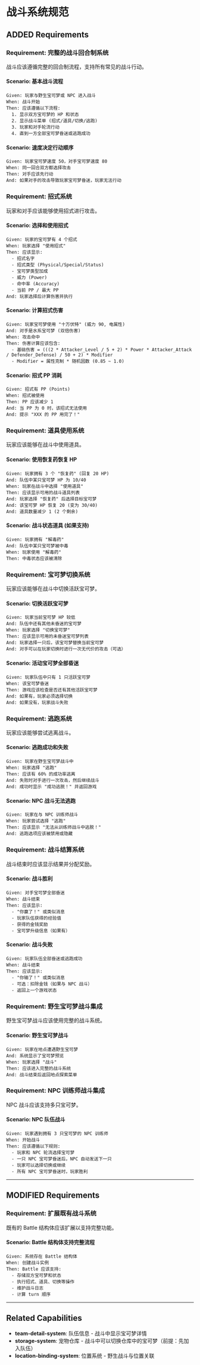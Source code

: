 # 战斗系统规范

## ADDED Requirements

### Requirement: 完整的战斗回合制系统

战斗应该遵循完整的回合制流程，支持所有常见的战斗行动。

#### Scenario: 基本战斗流程

```
Given: 玩家与野生宝可梦或 NPC 进入战斗
When: 战斗开始
Then: 应该遵循以下流程:
  1. 显示双方宝可梦的 HP 和状态
  2. 显示战斗菜单 (招式/道具/切换/逃跑)
  3. 玩家和对手轮流行动
  4. 直到一方全部宝可梦昏迷或逃跑成功
```

#### Scenario: 速度决定行动顺序

```
Given: 玩家宝可梦速度 50，对手宝可梦速度 80
When: 同一回合双方都选择攻击
Then: 对手应该先行动
And: 如果对手的攻击导致玩家宝可梦昏迷，玩家无法行动
```

### Requirement: 招式系统

玩家和对手应该能够使用招式进行攻击。

#### Scenario: 选择和使用招式

```
Given: 玩家的宝可梦有 4 个招式
When: 玩家选择 "使用招式"
Then: 应该显示:
  - 招式名字
  - 招式类型 (Physical/Special/Status)
  - 宝可梦类型加成
  - 威力 (Power)
  - 命中率 (Accuracy)
  - 当前 PP / 最大 PP
And: 玩家选择后计算伤害并执行
```

#### Scenario: 计算招式伤害

```
Given: 玩家宝可梦使用 "十万伏特" (威力 90, 电属性)
And: 对手是水系宝可梦 (双倍伤害)
When: 攻击命中
Then: 伤害计算应该包含:
  - 基础伤害 = (((2 * Attacker_Level / 5 + 2) * Power * Attacker_Attack / Defender_Defense) / 50 + 2) * Modifier
  - Modifier = 属性克制 * 随机因数 (0.85 ~ 1.0)
```

#### Scenario: 招式 PP 消耗

```
Given: 招式有 PP (Points)
When: 招式被使用
Then: PP 应该减少 1
And: 当 PP 为 0 时，该招式无法使用
And: 提示 "XXX 的 PP 用完了！"
```

### Requirement: 道具使用系统

玩家应该能够在战斗中使用道具。

#### Scenario: 使用恢复药恢复 HP

```
Given: 玩家拥有 3 个 "恢复药" (回复 20 HP)
And: 队伍中某只宝可梦 HP 为 10/40
When: 玩家在战斗中选择 "使用道具"
Then: 应该显示可用的战斗道具列表
And: 玩家选择 "恢复药" 后选择目标宝可梦
And: 该宝可梦 HP 恢复 20 (变为 30/40)
And: 道具数量减少 1 (2 个剩余)
```

#### Scenario: 战斗状态道具 (如果支持)

```
Given: 玩家拥有 "解毒药"
And: 队伍中某只宝可梦被中毒
When: 玩家使用 "解毒药"
Then: 中毒状态应该被清除
```

### Requirement: 宝可梦切换系统

玩家应该能够在战斗中切换活跃宝可梦。

#### Scenario: 切换活跃宝可梦

```
Given: 玩家当前宝可梦 HP 较低
And: 队伍中还有其他未昏迷的宝可梦
When: 玩家选择 "切换宝可梦"
Then: 应该显示可用的未昏迷宝可梦列表
And: 玩家选择一只后，该宝可梦替换当前宝可梦
And: 对手可以在玩家切换时进行一次无代价的攻击（可选）
```

#### Scenario: 活动宝可梦全部昏迷

```
Given: 玩家队伍中只有 1 只活跃宝可梦
When: 该宝可梦昏迷
Then: 游戏应该检查是否还有其他活跃宝可梦
And: 如果有，玩家必须选择切换
And: 如果没有，玩家战斗失败
```

### Requirement: 逃跑系统

玩家应该能够尝试逃离战斗。

#### Scenario: 逃跑成功和失败

```
Given: 玩家在野生宝可梦战斗中
When: 玩家选择 "逃跑"
Then: 应该有 60% 的成功率逃离
And: 失败时对手进行一次攻击，然后继续战斗
And: 成功时显示 "成功逃脱！" 并返回游戏
```

#### Scenario: NPC 战斗无法逃跑

```
Given: 玩家在与 NPC 训练师战斗
When: 玩家尝试选择 "逃跑"
Then: 应该显示 "无法从训练师战斗中逃脱！"
And: 逃跑选项应该被禁用或隐藏
```

### Requirement: 战斗结算系统

战斗结束时应该显示结果并分配奖励。

#### Scenario: 战斗胜利

```
Given: 对手宝可梦全部昏迷
When: 战斗结束
Then: 应该显示:
  - "你赢了！" 或类似消息
  - 玩家队伍获得的经验值
  - 获得的金钱奖励
  - 宝可梦升级信息（如果有）
```

#### Scenario: 战斗失败

```
Given: 玩家队伍全部昏迷或逃跑成功
When: 战斗结束
Then: 应该显示:
  - "你输了！" 或类似消息
  - 可选：扣除金钱（如果与 NPC 战斗）
  - 返回上一个游戏状态
```

### Requirement: 野生宝可梦战斗集成

野生宝可梦战斗应该使用完整的战斗系统。

#### Scenario: 野生宝可梦战斗

```
Given: 玩家在地点遭遇野生宝可梦
And: 系统显示了宝可梦预览
When: 玩家选择 "战斗"
Then: 应该进入完整的战斗系统
And: 战斗结束后返回地点探索菜单
```

### Requirement: NPC 训练师战斗集成

NPC 战斗应该支持多只宝可梦。

#### Scenario: NPC 队伍战斗

```
Given: 玩家遇到拥有 3 只宝可梦的 NPC 训练师
When: 开始战斗
Then: 应该遵循以下规则:
  - 玩家和 NPC 轮流选择宝可梦
  - 一只 NPC 宝可梦昏迷后，NPC 自动发送下一只
  - 玩家可以选择切换或继续
  - 所有 NPC 宝可梦昏迷时，玩家胜利
```

---

## MODIFIED Requirements

### Requirement: 扩展既有战斗系统

既有的 Battle 结构体应该扩展以支持完整功能。

#### Scenario: Battle 结构体支持完整流程

```
Given: 系统存在 Battle 结构体
When: 创建战斗实例
Then: Battle 应该支持:
  - 存储双方宝可梦和状态
  - 执行招式、道具、切换等操作
  - 维护战斗日志
  - 计算 turn 顺序
```

---

## Related Capabilities

- **team-detail-system**: 队伍信息 - 战斗中显示宝可梦详情
- **storage-system**: 宠物仓库 - 战斗中可以切换仓库中的宝可梦（前提：先加入队伍）
- **location-binding-system**: 位置系统 - 野生战斗与位置关联
